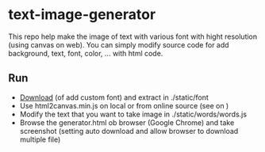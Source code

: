 # text-image-generator
This repo help make the image of text with various font with hight resolution (using canvas on web). You can simply modify source code for add background, text, font, color, ... with html code.

## Run
- [Download](https://drive.google.com/file/d/1v_pd4Kim8Jjyt0iQypjuN5bI6cfA_ElQ/view?usp=sharing) (of add custom font) and extract in ./static/font
- Use html2canvas.min.js on local or from online source (see on <head>)
- Modify the text that you want to take image in ./static/words/words.js
- Browse the generator.html ob browser (Google Chrome) and take screenshot (setting auto download and allow browser to download multiple file)
